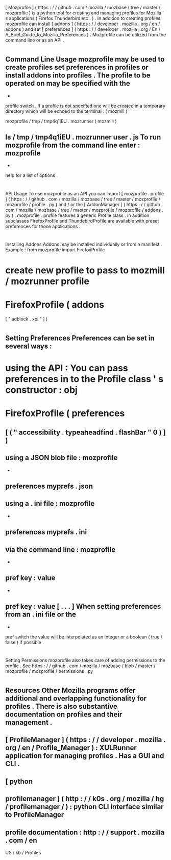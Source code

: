 [
Mozprofile
]
(
https
:
/
/
github
.
com
/
mozilla
/
mozbase
/
tree
/
master
/
mozprofile
)
is
a
python
tool
for
creating
and
managing
profiles
for
Mozilla
'
s
applications
(
Firefox
Thunderbird
etc
.
)
.
In
addition
to
creating
profiles
mozprofile
can
install
[
addons
]
(
https
:
/
/
developer
.
mozilla
.
org
/
en
/
addons
)
and
set
[
preferences
]
(
https
:
/
/
developer
.
mozilla
.
org
/
En
/
A_Brief_Guide_to_Mozilla_Preferences
)
.
Mozprofile
can
be
utilized
from
the
command
line
or
as
an
API
.
#
Command
Line
Usage
mozprofile
may
be
used
to
create
profiles
set
preferences
in
profiles
or
install
addons
into
profiles
.
The
profile
to
be
operated
on
may
be
specified
with
the
-
-
profile
switch
.
If
a
profile
is
not
specified
one
will
be
created
in
a
temporary
directory
which
will
be
echoed
to
the
terminal
:
(
mozmill
)
>
mozprofile
/
tmp
/
tmp4q1iEU
.
mozrunner
(
mozmill
)
>
ls
/
tmp
/
tmp4q1iEU
.
mozrunner
user
.
js
To
run
mozprofile
from
the
command
line
enter
:
mozprofile
-
-
help
for
a
list
of
options
.
#
API
Usage
To
use
mozprofile
as
an
API
you
can
import
[
mozprofile
.
profile
]
(
https
:
/
/
github
.
com
/
mozilla
/
mozbase
/
tree
/
master
/
mozprofile
/
mozprofile
/
profile
.
py
)
and
/
or
the
[
AddonManager
]
(
https
:
/
/
github
.
com
/
mozilla
/
mozbase
/
tree
/
master
/
mozprofile
/
mozprofile
/
addons
.
py
)
.
mozprofile
.
profile
features
a
generic
Profile
class
.
In
addition
subclasses
FirefoxProfile
and
ThundebirdProfile
are
available
with
preset
preferences
for
those
applications
.
#
Installing
Addons
Addons
may
be
installed
individually
or
from
a
manifest
.
Example
:
from
mozprofile
import
FirefoxProfile
#
create
new
profile
to
pass
to
mozmill
/
mozrunner
profile
=
FirefoxProfile
(
addons
=
[
"
adblock
.
xpi
"
]
)
#
Setting
Preferences
Preferences
can
be
set
in
several
ways
:
-
using
the
API
:
You
can
pass
preferences
in
to
the
Profile
class
'
s
constructor
:
obj
=
FirefoxProfile
(
preferences
=
[
(
"
accessibility
.
typeaheadfind
.
flashBar
"
0
)
]
)
-
using
a
JSON
blob
file
:
mozprofile
-
-
preferences
myprefs
.
json
-
using
a
.
ini
file
:
mozprofile
-
-
preferences
myprefs
.
ini
-
via
the
command
line
:
mozprofile
-
-
pref
key
:
value
-
-
pref
key
:
value
[
.
.
.
]
When
setting
preferences
from
an
.
ini
file
or
the
-
-
pref
switch
the
value
will
be
interpolated
as
an
integer
or
a
boolean
(
true
/
false
)
if
possible
.
#
Setting
Permissions
mozprofile
also
takes
care
of
adding
permissions
to
the
profile
.
See
https
:
/
/
github
.
com
/
mozilla
/
mozbase
/
blob
/
master
/
mozprofile
/
mozprofile
/
permissions
.
py
#
Resources
Other
Mozilla
programs
offer
additional
and
overlapping
functionality
for
profiles
.
There
is
also
substantive
documentation
on
profiles
and
their
management
.
-
[
ProfileManager
]
(
https
:
/
/
developer
.
mozilla
.
org
/
en
/
Profile_Manager
)
:
XULRunner
application
for
managing
profiles
.
Has
a
GUI
and
CLI
.
-
[
python
-
profilemanager
]
(
http
:
/
/
k0s
.
org
/
mozilla
/
hg
/
profilemanager
/
)
:
python
CLI
interface
similar
to
ProfileManager
-
profile
documentation
:
http
:
/
/
support
.
mozilla
.
com
/
en
-
US
/
kb
/
Profiles
